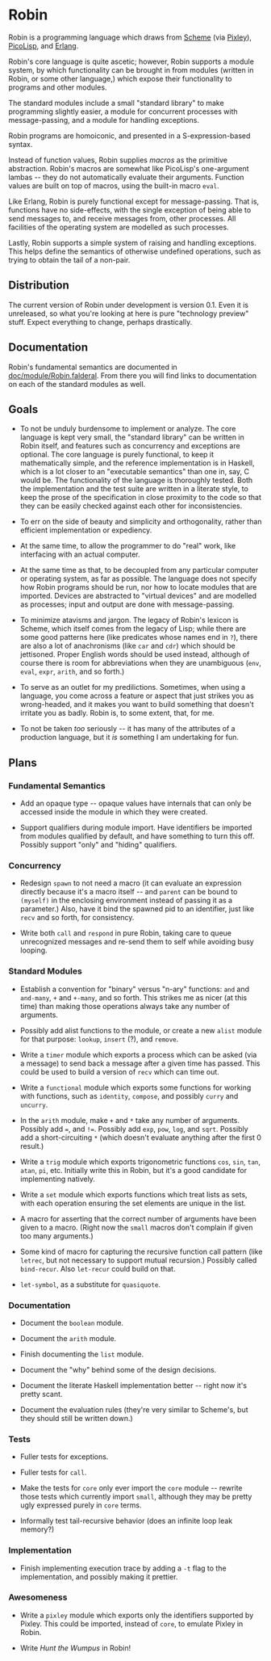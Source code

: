Robin
=====

Robin is a programming language which draws from [Scheme][] (via [Pixley][]),
[PicoLisp][], and [Erlang][].

Robin's core language is quite ascetic; however, Robin supports a module
system, by which functionality can be brought in from modules (written in
Robin, or some other language,) which expose their functionality to programs
and other modules.

The standard modules include a small "standard library" to make programming
slightly easier, a module for concurrent processes with message-passing, and
a module for handling exceptions.

Robin programs are homoiconic, and presented in a S-expression-based syntax.

Instead of function values, Robin supplies _macros_ as the primitive
abstraction.  Robin's macros are somewhat like PicoLisp's one-argument
lambas -- they do not automatically evaluate their arguments.  Function
values are built on top of macros, using the built-in macro `eval`.

Like Erlang, Robin is purely functional except for message-passing.
That is, functions have no side-effects, with the single exception of
being able to send messages to, and receive messages from, other processes.
All facilities of the operating system are modelled as such processes.

Lastly, Robin supports a simple system of raising and handling exceptions.
This helps define the semantics of otherwise undefined operations, such as
trying to obtain the tail of a non-pair.

[Erlang]:   http://erlang.org/
[PicoLisp]: http://picolisp.com/
[Pixley]:   http://catseye.tc/projects/pixley/
[Scheme]:   http://schemers.org/

Distribution
------------

The current version of Robin under development is version 0.1.  Even it
is unreleased, so what you're looking at here is pure "technology
preview" stuff.  Expect everything to change, perhaps drastically.

Documentation
-------------

Robin's fundamental semantics are documented in
[doc/module/Robin.falderal](doc/module/Robin.falderal).  From there you
will find links to documentation on each of the standard modules as well.

Goals
-----

* To not be unduly burdensome to implement or analyze.  The core language
  is kept very small, the "standard library" can be written in Robin itself,
  and features such as concurrency and exceptions are optional.  The core
  language is purely functional, to keep it mathematically simple, and the
  reference implementation is in Haskell, which is a lot closer to an
  "executable semantics" than one in, say, C would be.  The functionality
  of the language is thoroughly tested.  Both the implementation and the
  test suite are written in a literate style, to keep the prose of the
  specification in close proximity to the code so that they can be easily
  checked against each other for inconsistencies.

* To err on the side of beauty and simplicity and orthogonality, rather
  than efficient implementation or expediency.

* At the same time, to allow the programmer to do "real" work, like
  interfacing with an actual computer.

* At the same time as that, to be decoupled from any particular computer
  or operating system, as far as possible.  The language does not specify
  how Robin programs should be run, nor how to locate modules that are
  imported.  Devices are abstracted to "virtual devices" and are modelled
  as processes; input and output are done with message-passing.

* To minimize atavisms and jargon.  The legacy of Robin's lexicon is
  Scheme, which itself comes from the legacy of Lisp; while there are some
  good patterns here (like predicates whose names end in `?`), there are
  also a lot of anachronisms (like `car` and `cdr`) which should be
  jettisoned.  Proper English words should be used instead, although of
  course there is room for abbreviations when they are unambiguous
  (`env`, `eval`, `expr`, `arith`, and so forth.)

* To serve as an outlet for my predilictions.  Sometimes, when using a
  language, you come across a feature or aspect that just strikes you
  as wrong-headed, and it makes you want to build something that doesn't
  irritate you as badly.  Robin is, to some extent, that, for me.

* To not be taken *too* seriously -- it has many of the attributes of a
  production language, but it *is* something I am undertaking for fun.

Plans
-----

### Fundamental Semantics ###

* Add an opaque type -- opaque values have internals that can only be
  accessed inside the module in which they were created.

* Support qualifiers during module import.  Have identifiers be imported
  from modules qualified by default, and have something to turn this off.
  Possibly support "only" and "hiding" qualifiers.

### Concurrency ###

* Redesign `spawn` to not need a macro (it can evaluate an expression
  directly because it's a macro itself -- and `parent` can be bound
  to `(myself)` in the enclosing environment instead of passing it as
  a parameter.)  Also, have it bind the spawned pid to an identifier,
  just like `recv` and so forth, for consistency.

* Write both `call` and `respond` in pure Robin, taking care to queue
  unrecognized messages and re-send them to self while avoiding busy
  looping.

### Standard Modules ###

* Establish a convention for "binary" versus "n-ary" functions:
  `and` and `and-many`, `+` and `+-many`, and so forth.  This strikes
  me as nicer (at this time) than making those operations always take
  any number of arguments.

* Possibly add alist functions to the module, or create a new `alist`
  module for that purpose: `lookup`, `insert` (?), and `remove`.

* Write a `timer` module which exports a process which can be asked
  (via a message) to send back a message after a given time has passed.
  This could be used to build a version of `recv` which can time out.

* Write a `functional` module which exports some functions for working
  with functions, such as `identity`, `compose`, and possibly `curry`
  and `uncurry`.

* In the `arith` module, make `+` and `*` take any number of
  arguments.  Possibly add `=`, and `!=`. Possibly add `exp`, `pow`,
  `log`, and `sqrt`.  Possibly add a short-circuiting `*` (which
  doesn't evaluate anything after the first 0 result.)

* Write a `trig` module which exports trigonometric functions `cos`,
  `sin`, `tan`, `atan`, `pi`, etc.  Initially write this in Robin,
  but it's a good candidate for implementing natively.

* Write a `set` module which exports functions which treat lists as
  sets, with each operation ensuring the set elements are unique in
  the list.

* A macro for asserting that the correct number of arguments have been
  given to a macro.  (Right now the `small` macros don't complain if
  given too many arguments.)

* Some kind of macro for capturing the recursive function call pattern
  (like `letrec`, but not necessary to support mutual recursion.)  Possibly
  called `bind-recur`.  Also `let-recur` could build on that.

* `let-symbol`, as a substitute for `quasiquote`.

### Documentation ###

* Document the `boolean` module.

* Document the `arith` module.

* Finish documenting the `list` module.

* Document the "why" behind some of the design decisions.

* Document the literate Haskell implementation better -- right now it's
  pretty scant.

* Document the evaluation rules (they're very similar to Scheme's, but
  they should still be written down.)

### Tests ###

* Fuller tests for exceptions.

* Fuller tests for `call`.

* Make the tests for `core` only ever import the `core` module -- rewrite
  those tests which currently import `small`, although they may be pretty
  ugly expressed purely in `core` terms.

* Informally test tail-recursive behavior (does an infinite loop
  leak memory?)

### Implementation ###

* Finish implementing execution trace by adding a `-t` flag to the
  implementation, and possibly making it prettier.

### Awesomeness ###

* Write a `pixley` module which exports only the identifiers supported
  by Pixley.  This could be imported, instead of `core`, to emulate
  Pixley in Robin.

* Write _Hunt the Wumpus_ in Robin!
